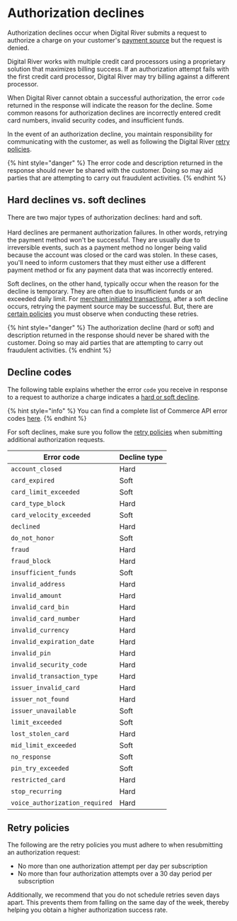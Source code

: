 # Authorization declines

Authorization declines occur when Digital River submits a request to authorize a charge on your customer's [payment source](../sources/) but the request is denied. &#x20;

Digital River works with multiple credit card processors using a proprietary solution that maximizes billing success. If an authorization attempt fails with the first credit card processor, Digital River may try billing against a different processor.

When Digital River cannot obtain a successful authorization, the error `code` returned in the response will indicate the reason for the decline.  Some common reasons for authorization declines are incorrectly entered credit card numbers, invalid security codes, and insufficient funds.&#x20;

In the event of an authorization decline, you maintain responsibility for communicating with the customer, as well as following the Digital River [retry policies](authorization-declines.md#retry-policies).&#x20;

{% hint style="danger" %}
The error code and description returned in the response should never be shared with the customer. Doing so may aid parties that are attempting to carry out fraudulent activities.
{% endhint %}

## Hard declines vs. soft declines

There are two major types of authorization declines: hard and soft.\
\
Hard declines are permanent authorization failures.  In other words, retrying the payment method won't be successful. They are usually due to irreversible events, such as a payment method no longer being valid because the account was closed or the card was stolen. In these cases, you'll need to inform customers that they must either use a different payment method or fix any payment data that was incorrectly entered.  &#x20;

Soft declines, on the other hand, typically occur when the reason for the decline is temporary.  They are often due to insufficient funds or an exceeded daily limit. For [merchant initiated transactions](initiating-a-charge.md#merchant-initiated), after a soft decline occurs, retrying the payment source may be successful. But, there are [certain policies](authorization-declines.md#retry-policies) you must observe when conducting these retries.

{% hint style="danger" %}
The authorization decline (hard or soft) and description returned in the response should never be shared with the customer. Doing so may aid parties that are attempting to carry out fraudulent activities.
{% endhint %}

## Decline codes

The following table explains whether the error `code` you receive in response to a request to authorize a charge indicates a [hard or soft decline](authorization-declines.md#hard-declines-vs-soft-declines).&#x20;

{% hint style="info" %}
You can find a complete list of Commerce API error codes [here](../../error-codes.md).
{% endhint %}

For soft declines, make sure you follow the [retry policies](authorization-declines.md#retry-policies) when submitting additional authorization requests.

| Error code                     | Decline type |
| ------------------------------ | ------------ |
| `account_closed`               | Hard         |
| `card_expired`                 | Soft         |
| `card_limit_exceeded`          | Soft         |
| `card_type_block`              | Hard         |
| `card_velocity_exceeded`       | Soft         |
| `declined`                     | Hard         |
| `do_not_honor`                 | Soft         |
| `fraud`                        | Hard         |
| `fraud_block`                  | Hard         |
| `insufficient_funds`           | Soft         |
| `invalid_address`              | Hard         |
| `invalid_amount`               | Hard         |
| `invalid_card_bin`             | Hard         |
| `invalid_card_number`          | Hard         |
| `invalid_currency`             | Hard         |
| `invalid_expiration_date`      | Hard         |
| `invalid_pin`                  | Hard         |
| `invalid_security_code`        | Hard         |
| `invalid_transaction_type`     | Hard         |
| `issuer_invalid_card`          | Hard         |
| `issuer_not_found`             | Hard         |
| `issuer_unavailable`           | Soft         |
| `limit_exceeded`               | Soft         |
| `lost_stolen_card`             | Hard         |
| `mid_limit_exceeded`           | Soft         |
| `no_response`                  | Soft         |
| `pin_try_exceeded`             | Soft         |
| `restricted_card`              | Hard         |
| `stop_recurring`               | Hard         |
| `voice_authorization_required` | Hard         |

## Retry policies

The following are the retry policies you must adhere to when resubmitting an authorization request:

* No more than one authorization attempt per day per subscription
* No more than four authorization attempts over a 30 day period per subscription

Additionally, we recommend that you do not schedule retries seven days apart. This prevents them from falling on the same day of the week, thereby helping you obtain a higher authorization success rate.
